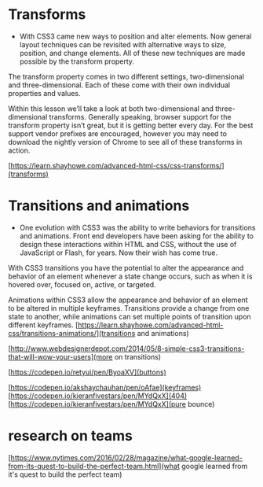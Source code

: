 # Transforms 
- With CSS3 came new ways to position and alter elements. Now general layout techniques can be revisited with alternative ways to size, position, and change elements. All of these new techniques are made possible by the transform property.

The transform property comes in two different settings, two-dimensional and three-dimensional. Each of these come with their own individual properties and values.

Within this lesson we’ll take a look at both two-dimensional and three-dimensional transforms. Generally speaking, browser support for the transform property isn’t great, but it is getting better every day. For the best support vendor prefixes are encouraged, however you may need to download the nightly version of Chrome to see all of these transforms in action.


[https://learn.shayhowe.com/advanced-html-css/css-transforms/](transforms)

# Transitions and animations
- One evolution with CSS3 was the ability to write behaviors for transitions and animations. Front end developers have been asking for the ability to design these interactions within HTML and CSS, without the use of JavaScript or Flash, for years. Now their wish has come true.

With CSS3 transitions you have the potential to alter the appearance and behavior of an element whenever a state change occurs, such as when it is hovered over, focused on, active, or targeted.

Animations within CSS3 allow the appearance and behavior of an element to be altered in multiple keyframes. Transitions provide a change from one state to another, while animations can set multiple points of transition upon different keyframes.
[https://learn.shayhowe.com/advanced-html-css/transitions-animations/](transitions and animations)

[http://www.webdesignerdepot.com/2014/05/8-simple-css3-transitions-that-will-wow-your-users](more on transitions)

[https://codepen.io/retyui/pen/ByoaXV](buttons)

[https://codepen.io/akshaychauhan/pen/oAfae](keyframes)
[https://codepen.io/kieranfivestars/pen/MYdQxX](404)
[https://codepen.io/kieranfivestars/pen/MYdQxX](pure bounce)

# research on teams

[https://www.nytimes.com/2016/02/28/magazine/what-google-learned-from-its-quest-to-build-the-perfect-team.html](what google learned from it's quest to build the perfect team)
